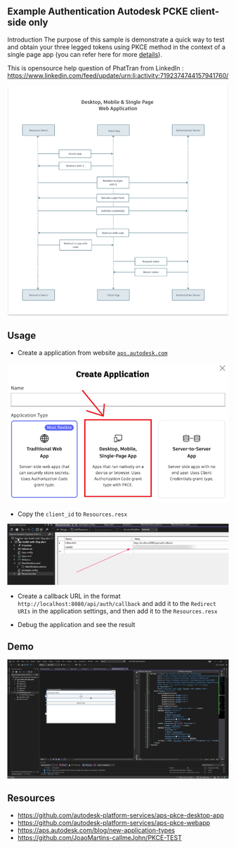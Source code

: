 ## Example Authentication Autodesk PCKE client-side only

Introduction
The purpose of this sample is demonstrate a quick way to test and obtain your three legged tokens using PKCE method in the context of a single page app (you can refer here for more [details](https://aps.autodesk.com/en/docs/oauth/v2/tutorials/get-3-legged-token-pkce/)).

This is opensource help question of PhatTran from LinkedIn : https://www.linkedin.com/feed/update/urn:li:activity:7192374744157941760/

![](docs/desktop-mobile-spa1.png)


## Usage 

- Create a application from website [`aps.autodesk.com`](https://aps.autodesk.com/)

![](docs/hero.png)

- Copy the `client_id` to `Resources.resx`

![](docs/devenv_YkSog6T9ii.png)

- Create a callback URL in the format `http://localhost:8080/api/auth/callback` and add it to the `Redirect URIs` in the application settings, and then add it to the `Resources.resx`

- Debug the application and see the result

## Demo 

![](docs/devenv_S9QHAzZd3N.gif)


## Resources 

- https://github.com/autodesk-platform-services/aps-pkce-desktop-app
- https://github.com/autodesk-platform-services/aps-pkce-webapp
- https://aps.autodesk.com/blog/new-application-types
- https://github.com/JoaoMartins-callmeJohn/PKCE-TEST